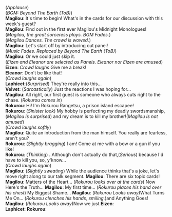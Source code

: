 (*Applause*)  
(*BGM: Beyond The Earth (ToB)*)  
**Magilou**:  It's time to begin! What's in the cards for our discussion with this week's guest?  
**Magilou**:  Find out in the first ever Magilou's Midnight Monologues!  
(*Magilou, the great sorceress plays. BGM Fades.*)  
(*Magilou Dances. The crowd is wowed.*)  
**Magilou**:  Let's start off by introducing out panel!  
(*Music Fades. Replaced by Beyond The Earth (ToB)*)  
**Magilou**:  Or we could just skip it.  
(*Eizen and Eleanor are selected as Panels. Eleanor nor Eizen are amused*)  
**Eizen**:   *Crowd laughs* Give me a break!  
**Eleanor**: Don't be like that!  
(*Crowd laughs again*)  
**Laphicet**:(*Surprised*) They're really into this...  
**Velvet**:  (*Sarcastically*) Just the reactions I was hoping for...  
**Magilou**:  All right, our first guest is someone who always cuts right to the chase.
(*Rokurou comes in*)  
**Rokurou**: Hi! I'm Rokurou Rangetsu, a prison island escapee!  
**Rokurou**: (*Sinister look*) My hobby is perfecting my deadly swordsmanship,(*Magilou is surprised*) and my dream is to kill my brother!(*Magilou is not amused*)  
(*Crowd laughs softly*)  
**Magilou**:  Quite an introduction from the man himself. You really are fearless, aren't you?  
**Rokurou**: (*Slightly bragging*) I am! Come at me with a bow or a gun if you like!  
**Rokurou**: (*Thinking*) ..Although don't actually do that,(*Serious*) because I'd have to kill you, so, y'know...  
(*Crowd laughs again*)  
**Magilou**:  (*Slightly sweating*) While the audience thinks that's a joke, let's move right along to our talk segment.
**Magilou**:  There are six topic cards!
**Magilou**:  Matters of the Heart... (*Rokurou looks over at the cards*) Now Here's the Truth...
**Magilou**:  My first time... (*Rokurou places his hand over his chest*) My Biggest Shame...
**Magilou**:  (*Rokurou Looks away*)What Turns Me On... (*Rokurou clenches his hands, smiling.*)and Anything Goes!
**Magilou**:  (*Rokurou Looks away*)Now we just
**Eizen**:   
**Laphicet**: 
**Rokurou**: 